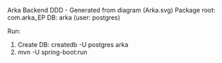 Arka Backend DDD - Generated from diagram (Arka.svg)
Package root: com.arka_EP
DB: arka (user: postgres)

Run:
1. Create DB: createdb -U postgres arka
2. mvn -U spring-boot:run
